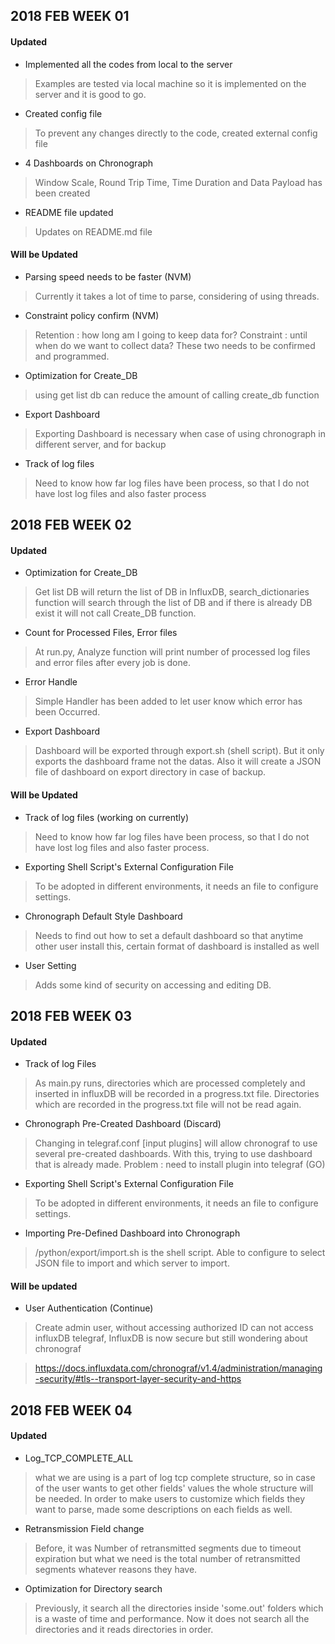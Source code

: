 ## 2018 FEB WEEK 01

#### Updated

- Implemented all the codes from local to the server

>Examples are tested via local machine so it is implemented on the server and it is good to go.

- Created config file

>To prevent any changes directly to the code, created external config file

- 4 Dashboards on Chronograph

>Window Scale, Round Trip Time, Time Duration and Data Payload has been created

- README file updated

>Updates on README.md file

#### Will be Updated

- Parsing speed needs to be faster (NVM)

>Currently it takes a lot of time to parse, considering of using threads.

- Constraint policy confirm (NVM)

>Retention : how long am I going to keep data for?
>Constraint : until when do we want to collect data?
>These two needs to be confirmed and programmed.

- Optimization for Create_DB

>using get list db can reduce the amount of calling create_db function

- Export Dashboard

>Exporting Dashboard is necessary when case of using chronograph in different server, and for backup

- Track of log files

>Need to know how far log files have been process, so that I do not have lost log files and also faster process



## 2018 FEB WEEK 02

#### Updated

- Optimization for Create_DB

>Get list DB will return the list of DB in InfluxDB, search_dictionaries function will search through the list of DB and if there is already DB exist it will not call Create_DB function.

- Count for Processed Files, Error files

>At run.py, Analyze function will print number of processed log files and error files after every job is done.

- Error Handle

>Simple Handler has been added to let user know which error has been Occurred.

- Export Dashboard

>Dashboard will be exported through export.sh (shell script). But it only exports the dashboard frame not the datas. Also it will create a JSON file of dashboard on export directory in case of backup.

#### Will be Updated

- Track of log files (working on currently)

>Need to know how far log files have been process, so that I do not have lost log files and also faster process.

- Exporting Shell Script's External Configuration File

>To be adopted in different environments, it needs an file to configure settings.

- Chronograph Default Style Dashboard

>Needs to find out how to set a default dashboard so that anytime other user install this, certain format of dashboard is installed as well

- User Setting

>Adds some kind of security on accessing and editing DB.



## 2018 FEB WEEK 03

#### Updated

- Track of log Files

> As main.py runs, directories which are processed completely and inserted in influxDB will be recorded in a progress.txt file. Directories which are recorded in the progress.txt file will not be read again.

- Chronograph Pre-Created Dashboard (Discard)

> Changing in telegraf.conf [input plugins] will allow chronograf to use several pre-created dashboards. With this, trying to use dashboard that is already made.
> Problem : need to install plugin into telegraf (GO)

- Exporting Shell Script's External Configuration File

> To be adopted in different environments, it needs an file to configure settings.

- Importing Pre-Defined Dashboard into Chronograph

> /python/export/import.sh is the shell script.
> Able to configure to select JSON file to import and which server to import.

#### Will be updated

- User Authentication (Continue)

> Create admin user, without accessing authorized ID can not access influxDB
> telegraf, InfluxDB is now secure but still wondering about chronograf

> https://docs.influxdata.com/chronograf/v1.4/administration/managing-security/#tls--transport-layer-security-and-https

## 2018 FEB WEEK 04

#### Updated

- Log_TCP_COMPLETE_ALL

> what we are using is a part of log tcp complete structure, so in case of the user wants to get other fields' values the whole structure will be needed. In order to make users to customize which fields they want to parse, made some descriptions on each fields as well.

- Retransmission Field change

> Before, it was Number of retransmitted segments due to timeout expiration but what we need is the total number of retransmitted segments whatever reasons they have.

- Optimization for Directory search

> Previously, it search all the directories inside 'some.out' folders which is a waste of time and performance. Now it does not search all the directories and it reads directories in order.
